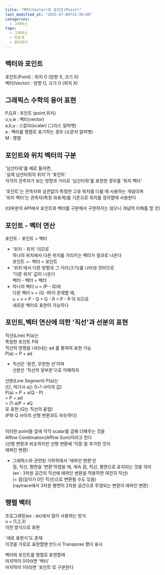 ```yaml
---
title: "벡터(Vector)와 포인트(Point)"
last_modified_at: "2025-07-08T15:30:00"
categories:
  - 그래픽스
tags:
  - 그래픽스
  - 좌표계
  - 용어정리
---
```


## 벡터와 포인트
 포인트(Point) : 위치 O (방향 X, 크기 X) <br>
 벡터(Vector) : 방향 O, 크기 O (위치 X) <br>

## 그래픽스 수학의 용어 표현
 P,Q,R : 포인트 (point,위치) <br>
 u,v,w : 벡터(vector)<br>
 a,b,y : 스칼라(scalar) (그리스 알파벳)<br>
 a : 벡터를 행렬로 표기하는 경우 (소문자 알파벳)<br>
 M : 행렬<br>

## 포인트와 위치 벡터의 구분
 '남산타워'를 예로 들자면,<br>
 '실제 남산타워의 위치'가 '포인트'<br>
 각각의 관측자가 보는 방향과 거리로 '남산타워'를 표현한 경우를 '위치 벡터'<br>

 '포인트'는 관측자와 상관없이 특정한 고유 위치를 다룰 때 사용하는 개념이며<br>
 '위치 벡터'는 관측자(특정 좌표계)를 기준으로 위치를 정의할때 사용한다<br>

 (대부분의 API에서 포인트와 벡터를 구분해서 구현하지는 않으니 개념적 이해를 할 것)<br>

## 포인트 - 벡터 연산
 포인트 - 포인트 = 벡터<br>
  - '위치 - 위치' 이므로<br>
    하나의 위치에서 다른 위치를 가리키는 벡터가 결과로 나온다<br>
 포인트 +- 벡터 = 포인트<br>
  - '위치'에서 다른 방향과 그 거리(크기)를 나타낸 것이므로<br>
    '다른 위치' 값이 나온다<br>
 벡터 - 벡터 = 벡터<br>
  - 하나의 벡터 u = (P - Q)와<br>
    다른 벡터 v = (Q -R)이 존재할 때,<br>
    u + v = P - Q + Q - R = P - R 이 되므로<br>
    새로운 벡터로 표현이 가능하다<br>

## 포인트,벡터 연산에 의한 '직선'과 선분의 표현
 직선(Line) P(a)는<br>
 특정한 포인트 P와<br>
 직선의 방향을 나타내는 ad 를 통하여 표현 가능<br>
 P(a) = P + ad <br>

 - 직선은 '완전, 무한한 선'이며<br>
   선분은 '직선의 일부분'으로 이해하자<br>

 선분(Line Segment) P(a)는 <br>
 (단, 여기서 a는 0~1 사이의 값)<br>
 P(a) = P + a(Q - P)<br>
 = P + ad<br>
 = (1-a)P + aQ<br>
 로 표현 (Q는 직선의 끝점)<br>
 (P와 Q 사이의 선형 변환과도 비슷하다)<br><br>

 이러한 point들 앞에 각각 scalar를 곱해 더해주는 것을<br>
 Affine Combination(Affine Sum)이라고 한다<br>
 (선형 변환과 비슷하지만 선형 변환에 '이동'을 추가한 것이<br>
  애파인 변환)<br>

 - 그래픽스와 관련된 기하학에서 '애파인 변환'은<br>
  점, 직선, 평면을 '변환'하였을 때, 계속 점, 직선, 평면으로 유지되는 것을 의미<br>
  (ex : 3차원 공간의 직선에 애파인 변환을 적용하면 여전히 직선)<br>
  (+ 점(길이가 0인 직선)으로 변환될 수도 있음)<br>
  (raytrace에서 3차원 평면이 2차원 공간으로 투영되는 변환이 애파인 변환)<br>
 
## 행렬 벡터
 프로그래밍(ex : dx)에서 많이 사용하는 방식<br>
 u = (1,2,3)<br>
 이런 방식으로 표현<br>

 '세로 표현식'도 존재<br>
 이것을 가로로 표현할땐 반드시 Transpose 했다 표시<br>

 벡터와 포인트를 행렬로 표현할때<br>
 마지막이 0이라면 '벡터'<br>
 마지막이 1이라면 '포인트'로 구분한다<br>
